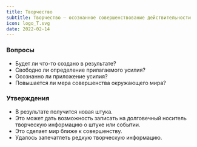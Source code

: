 ```yaml
---
title: Творчество
subtitle: Творчество — осознанное совершенствование действительности
icon: logo_T.svg
date: 2022-02-14
---
```


### Вопросы

- Будет ли что-то создано в результате?
- Свободно ли определение прилагаемого усилия?
- Осознанно ли приложение усилия?
- Повышается ли мера совершенства окружающего мира?

### Утверждения

- В результате получится новая штука.
- Это может дать возможность записать на долговечный носитель творческую информацию о штуке или событии.
- Это сделает мир ближе к совершенству.
- Удалось запечатлеть редкую творческую информацию.
